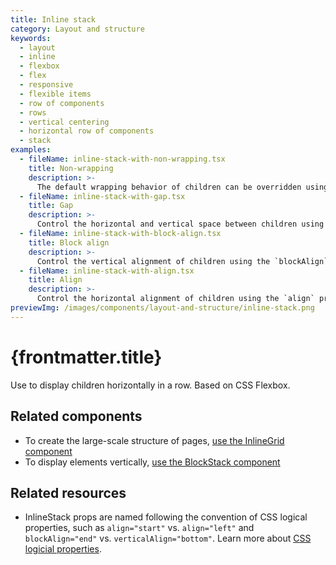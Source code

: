 ```yaml
---
title: Inline stack
category: Layout and structure
keywords:
  - layout
  - inline
  - flexbox
  - flex
  - responsive
  - flexible items
  - row of components
  - rows
  - vertical centering
  - horizontal row of components
  - stack
examples:
  - fileName: inline-stack-with-non-wrapping.tsx
    title: Non-wrapping
    description: >-
      The default wrapping behavior of children can be overridden using the `wrap` prop.
  - fileName: inline-stack-with-gap.tsx
    title: Gap
    description: >-
      Control the horizontal and vertical space between children using the `gap` prop. The `gap` prop supports responsive spacing with the [Breakpoints tokens](https://polaris.shopify.com/tokens/breakpoints).
  - fileName: inline-stack-with-block-align.tsx
    title: Block align
    description: >-
      Control the vertical alignment of children using the `blockAlign` prop.
  - fileName: inline-stack-with-align.tsx
    title: Align
    description: >-
      Control the horizontal alignment of children using the `align` prop.
previewImg: /images/components/layout-and-structure/inline-stack.png
---
```


# {frontmatter.title}

<Lede>

Use to display children horizontally in a row. Based on CSS Flexbox.

</Lede>

<Examples />

<Props componentName={frontmatter.title} />

## Related components

- To create the large-scale structure of pages, [use the InlineGrid component](https://polaris.shopify.com/components/layout-and-structure/inline-grid)
- To display elements vertically, [use the BlockStack component](https://polaris.shopify.com/components/layout-and-structure/block-stack)

## Related resources

- InlineStack props are named following the convention of CSS logical properties, such as `align="start"` vs. `align="left"` and `blockAlign="end"` vs. `verticalAlign="bottom"`. Learn more about [CSS logicial properties](https://developer.mozilla.org/en-US/docs/Web/CSS/CSS_Logical_Properties).
